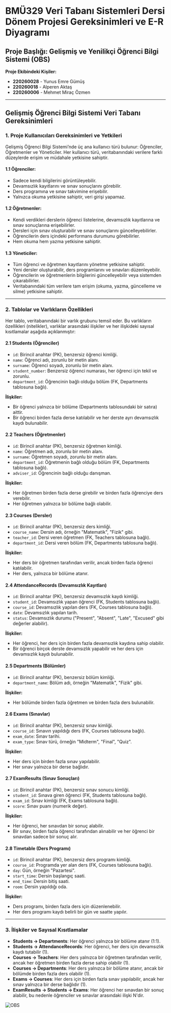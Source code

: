 # BMÜ329 Veri Tabanı Sistemleri Dersi Dönem Projesi Gereksinimleri ve E-R Diyagramı

## Proje Başlığı: Gelişmiş ve Yenilikçi Öğrenci Bilgi Sistemi (OBS)

**Proje Ekibindeki Kişiler:**
- **220260028** - Yunus Emre Gümüş
- **220260018** - Alperen Aktaş
- **220260006** - Mehmet Miraç Özmen

---

## Gelişmiş Öğrenci Bilgi Sistemi Veri Tabanı Gereksinimleri

### 1. Proje Kullanıcıları Gereksinimleri ve Yetkileri

Gelişmiş Öğrenci Bilgi Sistemi’nde üç ana kullanıcı türü bulunur: Öğrenciler, Öğretmenler ve Yöneticiler. Her kullanıcı türü, veritabanındaki verilere farklı düzeylerde erişim ve müdahale yetkisine sahiptir.

#### 1.1 Öğrenciler:
- Sadece kendi bilgilerini görüntüleyebilir.
- Devamsızlık kayıtlarını ve sınav sonuçlarını görebilir.
- Ders programına ve sınav takvimine erişebilir.
- Yalnızca okuma yetkisine sahiptir, veri girişi yapamaz.

#### 1.2 Öğretmenler:
- Kendi verdikleri derslerin öğrenci listelerine, devamsızlık kayıtlarına ve sınav sonuçlarına erişebilirler.
- Dersleri için sınav oluşturabilir ve sınav sonuçlarını güncelleyebilirler.
- Öğrencilerin ders içindeki performans durumunu görebilirler.
- Hem okuma hem yazma yetkisine sahiptir.

#### 1.3 Yöneticiler:
- Tüm öğrenci ve öğretmen kayıtlarını yönetme yetkisine sahiptir.
- Yeni dersler oluşturabilir, ders programlarını ve sınavları düzenleyebilir.
- Öğrencilerin ve öğretmenlerin bilgilerini güncelleyebilir veya sistemden çıkarabilirler.
- Veritabanındaki tüm verilere tam erişim (okuma, yazma, güncelleme ve silme) yetkisine sahiptir.

---

### 2. Tablolar ve Varlıkların Özellikleri

Her tablo, veritabanındaki bir varlık grubunu temsil eder. Bu varlıkların özellikleri (nitelikler), varlıklar arasındaki ilişkiler ve her ilişkideki sayısal kısıtlamalar aşağıda açıklanmıştır:

#### 2.1 Students (Öğrenciler)
- `id`: Birincil anahtar (PK), benzersiz öğrenci kimliği.
- `name`: Öğrenci adı, zorunlu bir metin alanı.
- `surname`: Öğrenci soyadı, zorunlu bir metin alanı.
- `student_number`: Benzersiz öğrenci numarası, her öğrenci için tekil ve zorunlu.
- `department_id`: Öğrencinin bağlı olduğu bölüm (FK, Departments tablosuna bağlı).

**İlişkiler:** 
- Bir öğrenci yalnızca bir bölüme (Departments tablosundaki bir satıra) aittir.
- Bir öğrenci birden fazla derse katılabilir ve her derste ayrı devamsızlık kaydı bulunabilir.

#### 2.2 Teachers (Öğretmenler)
- `id`: Birincil anahtar (PK), benzersiz öğretmen kimliği.
- `name`: Öğretmen adı, zorunlu bir metin alanı.
- `surname`: Öğretmen soyadı, zorunlu bir metin alanı.
- `department_id`: Öğretmenin bağlı olduğu bölüm (FK, Departments tablosuna bağlı).
- `adviser_id`: Öğrencinin bağlı olduğu danışman.

**İlişkiler:**
- Her öğretmen birden fazla derse girebilir ve birden fazla öğrenciye ders verebilir.
- Her öğretmen yalnızca bir bölüme bağlı olabilir.

#### 2.3 Courses (Dersler)
- `id`: Birincil anahtar (PK), benzersiz ders kimliği.
- `course_name`: Dersin adı, örneğin "Matematik", "Fizik" gibi.
- `teacher_id`: Dersi veren öğretmen (FK, Teachers tablosuna bağlı).
- `department_id`: Dersi veren bölüm (FK, Departments tablosuna bağlı).

**İlişkiler:**
- Her ders bir öğretmen tarafından verilir, ancak birden fazla öğrenci katılabilir.
- Her ders, yalnızca bir bölüme atanır.

#### 2.4 AttendanceRecords (Devamsızlık Kayıtları)
- `id`: Birincil anahtar (PK), benzersiz devamsızlık kaydı kimliği.
- `student_id`: Devamsızlık yapan öğrenci (FK, Students tablosuna bağlı).
- `course_id`: Devamsızlık yapılan ders (FK, Courses tablosuna bağlı).
- `date`: Devamsızlık yapılan tarih.
- `status`: Devamsızlık durumu ("Present", "Absent", "Late", "Excused" gibi değerler alabilir).

**İlişkiler:**
- Her öğrenci, her ders için birden fazla devamsızlık kaydına sahip olabilir.
- Bir öğrenci birçok derste devamsızlık yapabilir ve her ders için devamsızlık kaydı bulunabilir.

#### 2.5 Departments (Bölümler)
- `id`: Birincil anahtar (PK), benzersiz bölüm kimliği.
- `department_name`: Bölüm adı, örneğin "Matematik", "Fizik" gibi.

**İlişkiler:**
- Her bölümde birden fazla öğretmen ve birden fazla ders bulunabilir.

#### 2.6 Exams (Sınavlar)
- `id`: Birincil anahtar (PK), benzersiz sınav kimliği.
- `course_id`: Sınavın yapıldığı ders (FK, Courses tablosuna bağlı).
- `exam_date`: Sınav tarihi.
- `exam_type`: Sınav türü, örneğin "Midterm", "Final", "Quiz".

**İlişkiler:**
- Her ders için birden fazla sınav yapılabilir.
- Her sınav yalnızca bir derse bağlıdır.

#### 2.7 ExamResults (Sınav Sonuçları)
- `id`: Birincil anahtar (PK), benzersiz sınav sonucu kimliği.
- `student_id`: Sınava giren öğrenci (FK, Students tablosuna bağlı).
- `exam_id`: Sınav kimliği (FK, Exams tablosuna bağlı).
- `score`: Sınav puanı (numerik değer).

**İlişkiler:**
- Her öğrenci, her sınavdan bir sonuç alabilir.
- Bir sınav, birden fazla öğrenci tarafından alınabilir ve her öğrenci bir sınavdan sadece bir sonuç alır.

#### 2.8 Timetable (Ders Programı)
- `id`: Birincil anahtar (PK), benzersiz ders programı kimliği.
- `course_id`: Programda yer alan ders (FK, Courses tablosuna bağlı).
- `day`: Gün, örneğin "Pazartesi".
- `start_time`: Dersin başlangıç saati.
- `end_time`: Dersin bitiş saati.
- `room`: Dersin yapıldığı oda.

**İlişkiler:**
- Ders programı, birden fazla ders için düzenlenebilir.
- Her ders programı kaydı belirli bir gün ve saatte yapılır.

---

### 3. İlişkiler ve Sayısal Kısıtlamalar

- **Students → Departments**: Her öğrenci yalnızca bir bölüme atanır (1:1).
- **Students → AttendanceRecords**: Her öğrenci, her ders için devamsızlık kaydı tutabilir (1).
- **Courses → Teachers**: Her ders yalnızca bir öğretmen tarafından verilir, ancak her öğretmen birden fazla derse sahip olabilir (1).
- **Courses → Departments**: Her ders yalnızca bir bölüme atanır, ancak bir bölümde birden fazla ders olabilir (1).
- **Exams → Courses**: Her ders için birden fazla sınav yapılabilir, ancak her sınav yalnızca bir derse bağlıdır (1).
- **ExamResults → Students → Exams**: Her öğrenci her sınavdan bir sonuç alabilir, bu nedenle öğrenciler ve sınavlar arasındaki ilişki N'dir.

![OBS](https://github.com/user-attachments/assets/3f62bcb6-85dd-4d57-b629-8e8722b87dc1)
